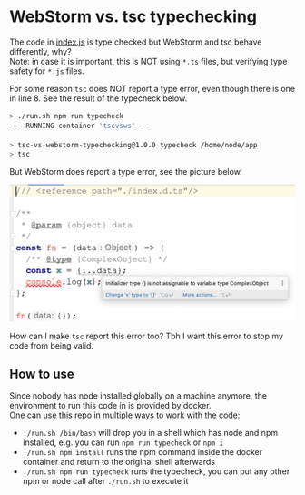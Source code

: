 # WebStorm vs. tsc typechecking

The code in [index.js](index.js) is type checked but WebStorm and tsc behave differently, why?  
Note: in case it is important, this is NOT using `*.ts` files, but verifying type safety for `*.js` files.

For some reason `tsc` does NOT report a type error, even though there is one in line 8.
See the result of the typecheck below.

```bash
> ./run.sh npm run typecheck
--- RUNNING container 'tscvsws'---

> tsc-vs-webstorm-typechecking@1.0.0 typecheck /home/node/app
> tsc

```

But WebStorm does report a type error, see the picture below. 

![WebStorms typing error message](./webstorm-type-error.png)

How can I make `tsc` report this error too? Tbh I want this error to stop my code from being valid.

## How to use

Since nobody has node installed globally on a machine anymore, the environment to run this code
in is provided by docker.  
One can use this repo in multiple ways to work with the code:
- `./run.sh /bin/bash` will drop you in a shell which has node and npm installed, e.g. you can run `npm run typecheck` or `npm i`
- `./run.sh npm install` runs the npm command inside the docker container and return to the original shell afterwards
- `./run.sh npm run typecheck` runs the typecheck, you can put any other npm or node call after `./run.sh` to execute it
